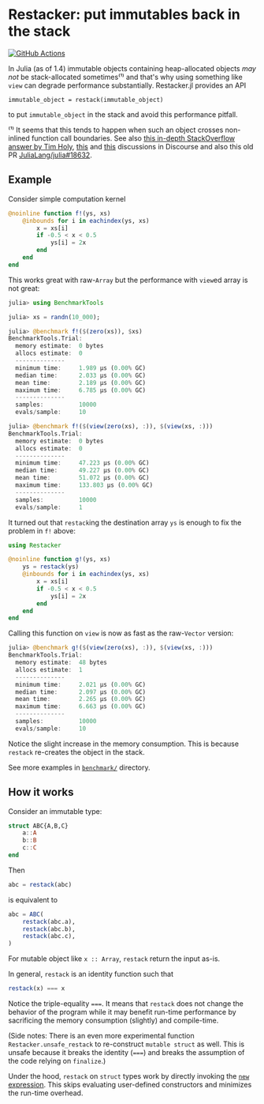 # Restacker: put immutables back in the stack

[![GitHub Actions](https://github.com/tkf/ThreadsX.jl/workflows/Run%20tests/badge.svg)](https://github.com/tkf/ThreadsX.jl/actions?query=workflow%3A%22Run+tests%22)

In Julia (as of 1.4) immutable objects containing heap-allocated
objects _may not_ be stack-allocated sometimes⁽¹⁾ and that's why using
something like `view` can degrade performance substantially.
Restacker.jl provides an API

    immutable_object = restack(immutable_object)

to put `immutable_object` in the stack and avoid this performance
pitfall.

⁽¹⁾ It seems that this tends to happen when such an object crosses
non-inlined function call boundaries. See also
[this in-depth StackOverflow answer by Tim Holy](https://stackoverflow.com/a/47607539),
[this](https://discourse.julialang.org/t/stack-allocation-for-structs-with-heap-references/2293)
and
[this](https://discourse.julialang.org/t/immutables-with-reference-fields-why-boxed/7706)
discussions in Discourse and also this old PR
[JuliaLang/julia#18632](https://github.com/JuliaLang/julia/pull/18632).

## Example

Consider simple computation kernel

```julia
@noinline function f!(ys, xs)
    @inbounds for i in eachindex(ys, xs)
        x = xs[i]
        if -0.5 < x < 0.5
            ys[i] = 2x
        end
    end
end
```

This works great with raw-`Array` but the performance with `view`ed
array is not great:

```julia
julia> using BenchmarkTools

julia> xs = randn(10_000);

julia> @benchmark f!($(zero(xs)), $xs)
BenchmarkTools.Trial:
  memory estimate:  0 bytes
  allocs estimate:  0
  --------------
  minimum time:     1.989 μs (0.00% GC)
  median time:      2.033 μs (0.00% GC)
  mean time:        2.189 μs (0.00% GC)
  maximum time:     6.785 μs (0.00% GC)
  --------------
  samples:          10000
  evals/sample:     10

julia> @benchmark f!($(view(zero(xs), :)), $(view(xs, :)))
BenchmarkTools.Trial:
  memory estimate:  0 bytes
  allocs estimate:  0
  --------------
  minimum time:     47.223 μs (0.00% GC)
  median time:      49.227 μs (0.00% GC)
  mean time:        51.072 μs (0.00% GC)
  maximum time:     133.803 μs (0.00% GC)
  --------------
  samples:          10000
  evals/sample:     1
```

It turned out that `restack`ing the destination array `ys` is enough
to fix the problem in `f!` above:

```julia
using Restacker

@noinline function g!(ys, xs)
    ys = restack(ys)
    @inbounds for i in eachindex(ys, xs)
        x = xs[i]
        if -0.5 < x < 0.5
            ys[i] = 2x
        end
    end
end
```

Calling this function on `view` is now as fast as the raw-`Vector`
version:

```julia
julia> @benchmark g!($(view(zero(xs), :)), $(view(xs, :)))
BenchmarkTools.Trial:
  memory estimate:  48 bytes
  allocs estimate:  1
  --------------
  minimum time:     2.021 μs (0.00% GC)
  median time:      2.097 μs (0.00% GC)
  mean time:        2.265 μs (0.00% GC)
  maximum time:     6.663 μs (0.00% GC)
  --------------
  samples:          10000
  evals/sample:     10
```

Notice the slight increase in the memory consumption.  This is because
`restack` re-creates the object in the stack.

See more examples in
[`benchmark/`](https://github.com/tkf/Restacker.jl/tree/master/benchmark)
directory.

## How it works

Consider an immutable type:

```julia
struct ABC{A,B,C}
    a::A
    b::B
    c::C
end
```

Then

```julia
abc = restack(abc)
```

is equivalent to

```julia
abc = ABC(
    restack(abc.a),
    restack(abc.b),
    restack(abc.c),
)
```

For mutable object like `x :: Array`, `restack` return the input as-is.

In general, `restack` is an identity function such that

```julia
restack(x) === x
```

Notice the triple-equality `===`.  It means that `restack` does not
change the behavior of the program while it may benefit run-time
performance by sacrificing the memory consumption (slightly) and
compile-time.

(Side notes: There is an even more experimental function
`Restacker.unsafe_restack` to re-construct `mutable struct` as well.
This is unsafe because it breaks the identity (`===`) and breaks the
assumption of the code relying on `finalize`.)

Under the hood, `restack` on `struct` types work by directly invoking
the
[`new` expression](https://docs.julialang.org/en/latest/devdocs/ast/#Expr-types-1).
This skips evaluating user-defined constructors and minimizes the
run-time overhead.
